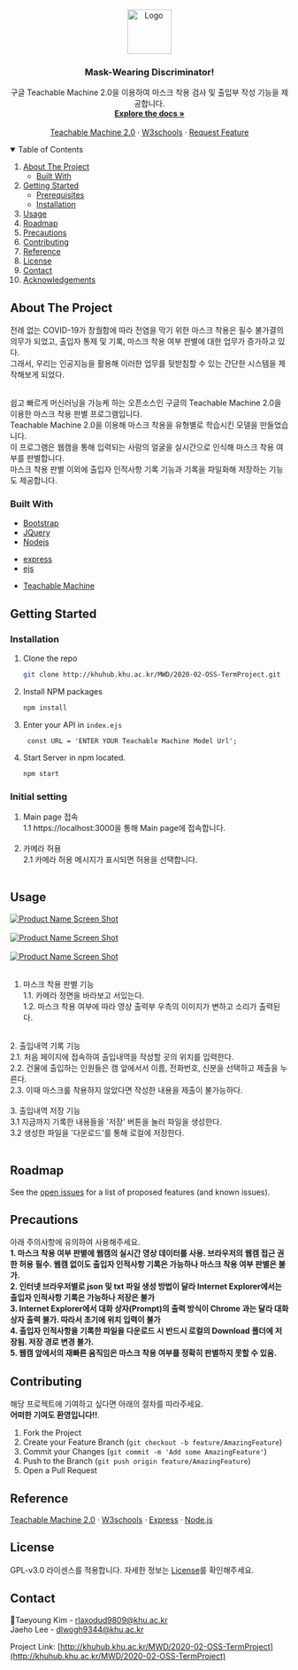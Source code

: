 <!--
*** Thanks for checking out the Best-README-Template. If you have a suggestion
*** that would make this better, please fork the repo and create a pull request
*** or simply open an issue with the tag "enhancement".
*** Thanks again! Now go create something AMAZING! :D
-->



<!-- PROJECT SHIELDS -->
<!--
*** I'm using markdown "reference style" links for readability.
*** Reference links are enclosed in brackets [ ] instead of parentheses ( ).
*** See the bottom of this document for the declaration of the reference variables
*** for contributors-url, forks-url, etc. This is an optional, concise syntax you may use.
*** https://www.markdownguide.org/basic-syntax/#reference-style-links
-->
<!--
[![Contributors][contributors-shield]][contributors-url]
[![Stargazers][stars-shield]][stars-url]
[![Issues][issues-shield]][issues-url]
[![MIT License][license-shield]][license-url]
[![LinkedIn][linkedin-shield]][linkedin-url]-->



<!-- PROJECT LOGO -->
<br />
<p align="center">
  <a href="https://github.com/othneildrew/Best-README-Template">
    <img src="readme_img/logo.png" alt="Logo" width="80" height="80">
  </a>

  <h3 align="center">Mask-Wearing Discriminator!</h3>

  <p align="center">
    구글 Teachable Machine 2.0을 이용하여 마스크 착용 검사 및 출입부 작성 기능을 제공합니다.
    <br />
    <!--여기 뭐 넣을지 생각해보자-->
    <a href="http://khuhub.khu.ac.kr/MWD/2020-02-OSS-TermProject"><strong>Explore the docs »</strong></a>
    <br />
    <br />
    <a href="https://teachablemachine.withgoogle.com">Teachable Machine 2.0</a>
    ·
    <a href="https://www.w3schools.com/">W3schools</a>
    ·
    <a href="http://khuhub.khu.ac.kr/MWD/2020-02-OSS-TermProject/issues">Request Feature</a>
  </p>
</p>



<!-- TABLE OF CONTENTS -->
<details open="open">
  <summary>Table of Contents</summary>
  <ol>
    <li>
      <a href="#about-the-project">About The Project</a>
      <ul>
        <li><a href="#built-with">Built With</a></li>
      </ul>
    </li>
    <li>
      <a href="#getting-started">Getting Started</a>
      <ul>
        <li><a href="#prerequisites">Prerequisites</a></li>
        <li><a href="#installation">Installation</a></li>
      </ul>
    </li>
    <li><a href="#usage">Usage</a></li>
    <li><a href="#roadmap">Roadmap</a></li>
    <li><a href="#precautions">Precautions</a></li>
    <li><a href="#contributing">Contributing</a></li>
    <li><a href="#reference">Reference</a></li>
    <li><a href="#license">License</a></li>
    <li><a href="#contact">Contact</a></li>
    <li><a href="#acknowledgements">Acknowledgements</a></li>
  </ol>
</details>



<!-- ABOUT THE PROJECT -->
## About The Project

전례 없는 COVID-19가 창궐함에 따라 전염을 막기 위한 마스크 착용은 필수 불가결의 의무가 되었고, 출입자 통제 및 기록, 마스크 착용 여부 판별에 대한 업무가 증가하고 있다.<br>
그래서, 우리는 인공지능을 활용해 이러한 업무를 뒷받침할 수 있는 간단한 시스템을 제작해보게 되었다.<br><br>

쉽고 빠르게 머신러닝을 가능케 하는 오픈소스인 구글의 Teachable Machine 2.0을 이용한 마스크 착용 판별 프로그램입니다.<br> 
Teachable Machine 2.0을 이용해 마스크 착용을 유형별로 학습시킨 모델을 만들었습니다.<br>
이 프로그램은 웹캠을 통해 입력되는 사람의 얼굴을 실시간으로 인식해 마스크 착용 여부를 판별합니다.<br>
마스크 착용 판별 이외에 출입자 인적사항 기록 기능과 기록을 파일화해 저장하는 기능도 제공합니다.<br>


### Built With

* [Bootstrap](https://getbootstrap.com)
* [JQuery](https://jquery.com)
* [Nodejs](https://nodejs.org)
 - [express](https://github.com/expressjs/express)
 - [ejs](https://github.com/mde/ejs)
* [Teachable Machine](https://teachablemachine.withgoogle.com)




<!-- GETTING STARTED -->
## Getting Started

### Installation

1. Clone the repo
   ```sh
   git clone http://khuhub.khu.ac.kr/MWD/2020-02-OSS-TermProject.git
   ```
2. Install NPM packages
   ```sh
   npm install
   ```
3. Enter your API in `index.ejs`
   ```JS
    const URL = 'ENTER YOUR Teachable Machine Model Url';
   ```
4. Start Server in npm located.
   ```sh
   npm start
   ```
### Initial setting
1. Main page 접속<br>
  1.1 https://localhost:3000을 통해 Main page에 접속합니다.<br><br>
2. 카메라 허용<br>
  2.1 카메라 허용 메시지가 표시되면 허용을 선택합니다.<br><br>

<!-- USAGE EXAMPLES -->
## Usage
<!-- 사진 순서별로 정렬할 수 있도록. -->
[![Product Name Screen Shot][product-screenshot1]]()<br><br>
[![Product Name Screen Shot][product-screenshot2]]()<br><br>
[![Product Name Screen Shot][product-screenshot3]]()<br><br>
1. 마스크 착용 판별 기능<br>
  1.1. 카메라 정면을 바라보고 서있는다. <br>
  1.2. 마스크 착용 여부에 따라 영상 출력부 우측의 이미지가 변하고 소리가 출력된다.<br>
<br>
2. 출입내역 기록 기능<br>
  2.1. 처음 페이지에 접속하여 출입내역을 작성할 곳의 위치를 입력한다.<br>
  2.2. 건물에 출입하는 인원들은 캠 앞에서서 이름, 전화번호, 신분을 선택하고 제출을 누른다.<br/>
  2.3. 이때 마스크를 착용하지 않았다면 작성한 내용을 제출이 불가능하다.<br><br>
3. 출입내역 저장 기능<br>
  3.1 지금까지 기록한 내용들을 '저장' 버튼을 눌러 파일을 생성한다.<br>
  3.2 생성한 파일을 '다운로드'를 통해 로컬에 저장한다.<br><br>




<!-- ROADMAP -->
## Roadmap

See the [open issues](http://khuhub.khu.ac.kr/MWD/2020-02-OSS-TermProject/issues) for a list of proposed features (and known issues).



<!-- PRECAUTION -->
## Precautions
아래 주의사항에 유의하여 사용해주세요.<br>
**1. 마스크 착용 여부 판별에 웹캠의 실시간 영상 데이터를 사용. 브라우저의 웹캠 접근 권한 허용 필수. 웹캠 없이도 출입자 인적사항 기록은 가능하나 마스크 착용 여부 판별은 불가.**<br>
**2. 인터넷 브라우저별로 json 및 txt 파일 생성 방법이 달라 Internet Explorer에서는 출입자 인적사항 기록은 가능하나 저장은 불가**<br>
**3. Internet Explorer에서 대화 상자(Prompt)의 출력 방식이 Chrome 과는 달라 대화 상자 출력 불가. 따라서 초기에 위치 입력이 불가**<br> 
**4. 출입자 인적사항을 기록한 파일을 다운로드 시 반드시 로컬의 Download 폴더에 저장됨. 저장 경로 변경 불가.**<br> 
**5. 웹캠 앞에서의 재빠른 움직임은 마스크 착용 여부를 정확히 판별하지 못할 수 있음.**<br> 


<!-- CONTRIBUTING -->
## Contributing

해당 프로젝트에 기여하고 싶다면 아래의 절차를 따라주세요. <br>
**어떠한 기여도 환영입니다!!**.<br>
1. Fork the Project
2. Create your Feature Branch (`git checkout -b feature/AmazingFeature`)
3. Commit your Changes (`git commit -m 'Add some AmazingFeature'`)
4. Push to the Branch (`git push origin feature/AmazingFeature`)
5. Open a Pull Request


<!-- Reference -->
## Reference
<a href="https://teachablemachine.withgoogle.com">Teachable Machine 2.0</a>
    ·
<a href="https://www.w3schools.com/">W3schools</a>
    ·
<a href="https://devdocs.io/express/">Express</a>
    ·
<a href="https://devdocs.io/node/">Node.js</a>


<!-- LICENSE -->
## License

<!-- 라이센스 나중에 올리고 링크 수정 필요-->
GPL-v3.0 라이센스를 적용합니다. 자세한 정보는 [License][license-url]를 확인해주세요.<br>



<!-- CONTACT -->
## Contact
Taeyoung Kim - rlaxodud9809@khu.ac.kr<br>
Jaeho Lee - dlwogh9344@khu.ac.kr


Project Link: [http://khuhub.khu.ac.kr/MWD/2020-02-OSS-TermProject](http://khuhub.khu.ac.kr/MWD/2020-02-OSS-TermProject)



<!-- ACKNOWLEDGEMENTS -->
<!--## Acknowledgements
* [GitHub Emoji Cheat Sheet](https://www.webpagefx.com/tools/emoji-cheat-sheet)
* [Img Shields](https://shields.io)
* [Choose an Open Source License](https://choosealicense.com)
* [GitHub Pages](https://pages.github.com)
* [Animate.css](https://daneden.github.io/animate.css)
* [Loaders.css](https://connoratherton.com/loaders)
* [Slick Carousel](https://kenwheeler.github.io/slick)
* [Smooth Scroll](https://github.com/cferdinandi/smooth-scroll)
* [Sticky Kit](http://leafo.net/sticky-kit)
* [JVectorMap](http://jvectormap.com)
* [Font Awesome](https://fontawesome.com)-->





<!-- MARKDOWN LINKS & IMAGES -->
<!-- https://www.markdownguide.org/basic-syntax/#reference-style-links -->
<!--[contributors-shield]: https://img.shields.io/github/contributors/othneildrew/Best-README-Template.svg?style=for-the-badge
[contributors-url]: http://khuhub.khu.ac.kr/MWD/2020-02-OSS-TermProject/graphs/master/contributors
[forks-shield]: https://img.shields.io/github/forks/othneildrew/Best-README-Template.svg?style=for-the-badge
[forks-url]: https://github.com/othneildrew/Best-README-Template/network/members
[stars-shield]: https://img.shields.io/github/stars/othneildrew/Best-README-Template.svg?style=for-the-badge
[stars-url]: https://github.com/othneildrew/Best-README-Template/stargazers
[issues-shield]: https://img.shields.io/github/issues/othneildrew/Best-README-Template.svg?style=for-the-badge
[issues-url]: https://github.com/othneildrew/Best-README-Template/issues
[license-shield]: https://img.shields.io/github/license/othneildrew/Best-README-Template.svg?style=for-the-badge
[linkedin-shield]: https://img.shields.io/badge/-LinkedIn-black.svg?style=for-the-badge&logo=linkedin&colorB=555
[linkedin-url]: https://linkedin.com/in/othneildrew -->

[license-url]: http://khuhub.khu.ac.kr/MWD/2020-02-OSS-TermProject/blob/master/LICENSE.txt
[product-screenshot1]: ./readme_img/1.png
[product-screenshot2]: ./readme_img/2.png
[product-screenshot3]: ./readme_img/3.png
